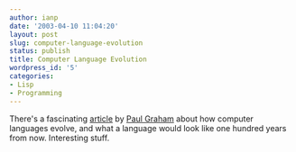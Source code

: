 ```yaml
---
author: ianp
date: '2003-04-10 11:04:20'
layout: post
slug: computer-language-evolution
status: publish
title: Computer Language Evolution
wordpress_id: '5'
categories:
- Lisp
- Programming
---
```


There's a fascinating [article](http://www.paulgraham.com/hundred.html
"The Hundred-Year Language") by [Paul Graham](http://www.paulgraham.com)
about how computer languages evolve, and what a language would look like
one hundred years from now. Interesting stuff.
